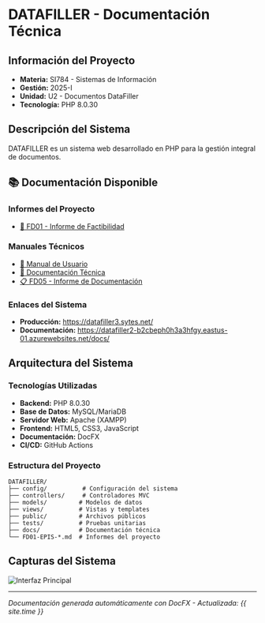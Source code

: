 # DATAFILLER - Documentación Técnica

## Información del Proyecto
- **Materia:** SI784 - Sistemas de Información  
- **Gestión:** 2025-I
- **Unidad:** U2 - Documentos DataFiller
- **Tecnología:** PHP 8.0.30

## Descripción del Sistema

DATAFILLER es un sistema web desarrollado en PHP para la gestión integral de documentos.

## 📚 Documentación Disponible

### Informes del Proyecto
- [📄 FD01 - Informe de Factibilidad](informes/fd01-informe-factibilidad.md)

### Manuales Técnicos
- [📖 Manual de Usuario](manual/user-manual.md)
- [🔧 Documentación Técnica](manual/technical.md)
- [📋 FD05 - Informe de Documentación](manual/fd05-informe.md)

### Enlaces del Sistema
- **Producción:** https://datafiller3.sytes.net/
- **Documentación:** https://datafiller2-b2cbeph0h3a3hfgy.eastus-01.azurewebsites.net/docs/

## Arquitectura del Sistema

### Tecnologías Utilizadas
- **Backend:** PHP 8.0.30
- **Base de Datos:** MySQL/MariaDB  
- **Servidor Web:** Apache (XAMPP)
- **Frontend:** HTML5, CSS3, JavaScript
- **Documentación:** DocFX
- **CI/CD:** GitHub Actions

### Estructura del Proyecto
```
DATAFILLER/
├── config/          # Configuración del sistema
├── controllers/     # Controladores MVC
├── models/         # Modelos de datos  
├── views/          # Vistas y templates
├── public/         # Archivos públicos
├── tests/          # Pruebas unitarias
├── docs/           # Documentación técnica
└── FD01-EPIS-*.md  # Informes del proyecto
```

## Capturas del Sistema

![Interfaz Principal](images/main-interface.png)

---

*Documentación generada automáticamente con DocFX - Actualizada: {{ site.time }}*